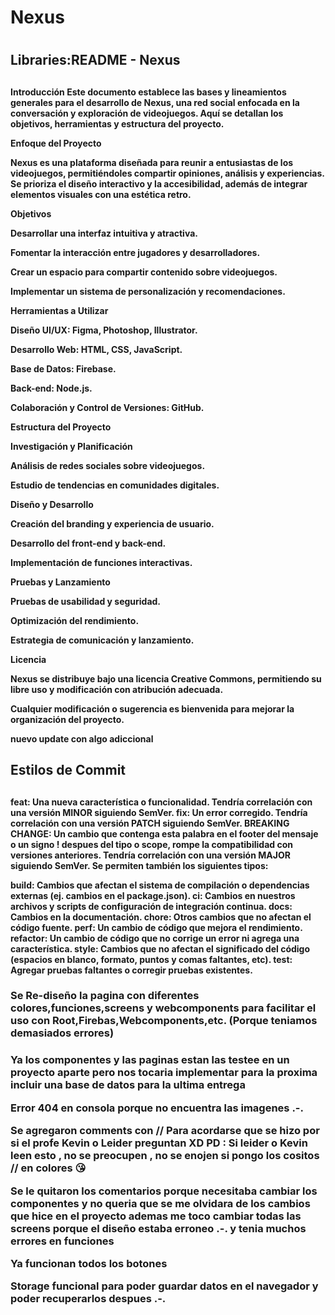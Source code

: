 <H1>Nexus<H1>

<H2>Libraries:README - Nexus <H2>

<H4>

Introducción
Este documento establece las bases y lineamientos generales para el desarrollo de Nexus, una red social enfocada en la conversación y exploración de videojuegos. Aquí se detallan los objetivos, herramientas y estructura del proyecto.

Enfoque del Proyecto

Nexus es una plataforma diseñada para reunir a entusiastas de los videojuegos, permitiéndoles compartir opiniones, análisis y experiencias. Se prioriza el diseño interactivo y la accesibilidad, además de integrar elementos visuales con una estética retro.

Objetivos

Desarrollar una interfaz intuitiva y atractiva.

Fomentar la interacción entre jugadores y desarrolladores.

Crear un espacio para compartir contenido sobre videojuegos.

Implementar un sistema de personalización y recomendaciones.

Herramientas a Utilizar

Diseño UI/UX: Figma, Photoshop, Illustrator.

Desarrollo Web: HTML, CSS, JavaScript.

Base de Datos: Firebase.

Back-end: Node.js.

Colaboración y Control de Versiones: GitHub.

Estructura del Proyecto

Investigación y Planificación

Análisis de redes sociales sobre videojuegos.

Estudio de tendencias en comunidades digitales.

Diseño y Desarrollo

Creación del branding y experiencia de usuario.

Desarrollo del front-end y back-end.

Implementación de funciones interactivas.

Pruebas y Lanzamiento

Pruebas de usabilidad y seguridad.

Optimización del rendimiento.

Estrategia de comunicación y lanzamiento.

Licencia

Nexus se distribuye bajo una licencia Creative Commons, permitiendo su libre uso y modificación con atribución adecuada.

Cualquier modificación o sugerencia es bienvenida para mejorar la organización del proyecto.

nuevo update con algo adiccional

<H4>
<H2>Estilos de Commit<H2>

<H4>
feat: Una nueva característica o funcionalidad. Tendría correlación con una versión MINOR siguiendo SemVer.
fix: Un error corregido. Tendría correlación con una versión PATCH siguiendo SemVer.
BREAKING CHANGE: Un cambio que contenga esta palabra en el footer del mensaje o un signo ! despues del tipo o scope, rompe la compatibilidad con versiones anteriores. Tendría correlación con una versión MAJOR siguiendo SemVer.
Se permiten también los siguientes tipos:

build: Cambios que afectan el sistema de compilación o dependencias externas (ej. cambios en el package.json).
ci: Cambios en nuestros archivos y scripts de configuración de integración continua.
docs: Cambios en la documentación.
chore: Otros cambios que no afectan el código fuente.
perf: Un cambio de código que mejora el rendimiento.
refactor: Un cambio de código que no corrige un error ni agrega una característica.
style: Cambios que no afectan el significado del código (espacios en blanco, formato, puntos y comas faltantes, etc).
test: Agregar pruebas faltantes o corregir pruebas existentes.
<H4>

<H3> Se Re-diseño la pagina con diferentes colores,funciones,screens y webcomponents para facilitar el uso  con  Root,Firebas,Webcomponents,etc. (Porque teniamos demasiados errores)<H3>



Ya los componentes y las paginas estan las testee en un proyecto aparte pero nos tocaria implementar para la proxima incluir una base de datos para la ultima entrega

Error 404 en consola porque no encuentra las imagenes .-.



Se agregaron comments con // Para acordarse que se hizo por si el profe Kevin o Leider preguntan XD PD : Si leider o Kevin leen esto , 
no se preocupen , no se enojen si pongo los cositos //  en colores 😘


Se le quitaron los comentarios porque necesitaba cambiar los componentes y no queria que se me olvidara de los cambios que hice en el proyecto ademas me toco cambiar todas  las screens porque el diseño estaba erroneo .-. y tenia muchos errores en funciones

Ya funcionan todos los botones

Storage funcional para poder guardar datos en el navegador y poder recuperarlos despues .-.